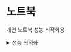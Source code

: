 # 노트북
개인 노트북 성능 최적화용 


<details>
    <summary>성능 최적화</summary>

<!-- summary 아래 한칸 공백 두고 내용 삽입 -->

## irqbalance 해제하기.
선택적 옵션
```sh
$ sudo service irqbalance stop 
```

## cpu 코어 최적화옵션
- 4코어 혹은 8코어로 쓰로틀링에 따라 제한했다.
- 2.4~2.5 ghz + 터보를 유지하는게 좋다.

## 언더볼팅
현재 설정한 값은 이렇다
```
temperature target: -2 (98C)
core: -75.2 mV
gpu: -99.61 mV
cache: -75.2 mV
uncore: -75.2 mV
analogio: -75.2 mV
powerlimit: 58.75W (short: 0.00244140625s - enabled) / 47.0W (long: 28.0s - enabled) [locked]
turbo: enable
```

따라서 언더볼팅은 다음과같이 하면 안정적이었다.
```sh
$ sudo undervolt --core -75 --gpu -100 --cache -75 --uncore -75 -analogio -75
```
### 자동 실행 등록
1. nano로 다음 경로에 서비스를 생성 `/etc/systemd/system/undervolt.service`
```                   
[Unit]
Description=undervolt
After=suspend.target
After=hibernate.target
After=hybrid-sleep.target

[Service]
Type=oneshot
ExecStart=/usr/local/bin/undervolt -v --core -75 --cache -75 --gpu-100 --uncore>

[Install]
WantedBy=multi-user.target
WantedBy=suspend.target
WantedBy=hibernate.target
WantedBy=hybrid-sleep.target
```
2. 서비스 등록
`$ systemctl enable undervolt`




</details>
